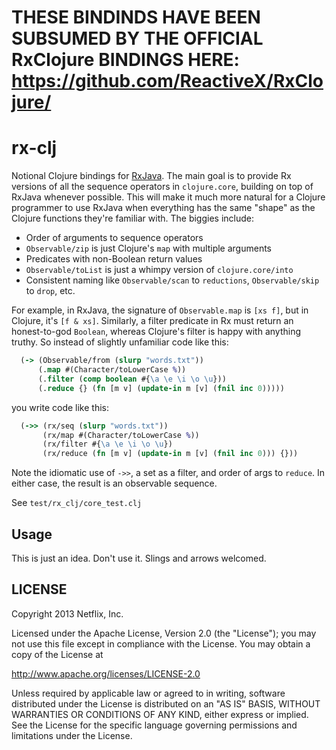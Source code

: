 # THESE BINDINDS HAVE BEEN SUBSUMED BY THE OFFICIAL RxClojure BINDINGS HERE: https://github.com/ReactiveX/RxClojure/

# rx-clj

Notional Clojure bindings for [RxJava](https://github.com/Netflix/RxJava). The main goal is to provide Rx versions of all the sequence operators in `clojure.core`, building on top of RxJava whenever possible. This will make it much more natural for a Clojure programmer to use RxJava when everything has the same "shape" as the Clojure functions they're familiar with. The biggies include:

* Order of arguments to sequence operators
* `Observable/zip` is just Clojure's `map` with multiple arguments
* Predicates with non-Boolean return values
* `Observable/toList` is just a whimpy version of `clojure.core/into`
* Consistent naming like `Observable/scan` to `reductions`, `Observable/skip` to `drop`, etc.


For example, in RxJava, the signature of `Observable.map` is `[xs f]`, but in Clojure, it's `[f & xs]`. Similarly, a filter predicate in Rx must return an honest-to-god `Boolean`, whereas Clojure's filter is happy with anything truthy. So instead of slightly unfamiliar code like this:

```clojure
  (-> (Observable/from (slurp "words.txt"))
      (.map #(Character/toLowerCase %))
      (.filter (comp boolean #{\a \e \i \o \u}))
      (.reduce {} (fn [m v] (update-in m [v] (fnil inc 0)))))
```

you write code like this:

```clojure
  (->> (rx/seq (slurp "words.txt"))
       (rx/map #(Character/toLowerCase %))
       (rx/filter #{\a \e \i \o \u})
       (rx/reduce (fn [m v] (update-in m [v] (fnil inc 0))) {}))
```

Note the idiomatic use of `->>`, a set as a filter, and order of args to `reduce`. In either case, the result is an observable sequence.

See `test/rx_clj/core_test.clj`

## Usage

This is just an idea. Don't use it. Slings and arrows welcomed.

## LICENSE

Copyright 2013 Netflix, Inc.

Licensed under the Apache License, Version 2.0 (the "License");
you may not use this file except in compliance with the License.
You may obtain a copy of the License at

<http://www.apache.org/licenses/LICENSE-2.0>

Unless required by applicable law or agreed to in writing, software
distributed under the License is distributed on an "AS IS" BASIS,
WITHOUT WARRANTIES OR CONDITIONS OF ANY KIND, either express or implied.
See the License for the specific language governing permissions and
limitations under the License.

